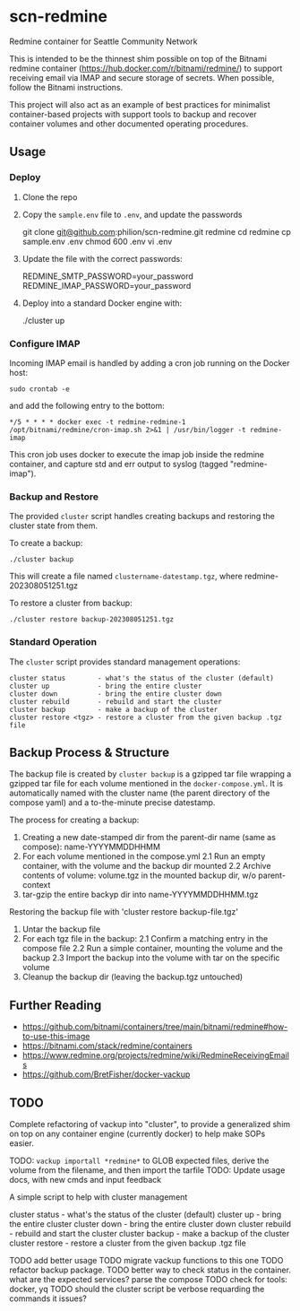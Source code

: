 # scn-redmine
Redmine container for Seattle Community Network

This is intended to be the thinnest shim possible on top of the Bitnami redmine container (https://hub.docker.com/r/bitnami/redmine/)
to support receiving email via IMAP and secure storage of secrets. When possible, follow the Bitnami instructions.

This project will also act as an example of best practices for minimalist container-based projects with support tools to backup and recover container volumes and other documented operating procedures.


## Usage

### Deploy

1. Clone the repo
2. Copy the `sample.env` file to `.env`, and update the passwords

    git clone git@github.com:philion/scn-redmine.git redmine
    cd redmine
    cp sample.env .env
    chmod 600 .env
    vi .env

3. Update the file with the correct passwords:

    REDMINE_SMTP_PASSWORD=your_password
    REDMINE_IMAP_PASSWORD=your_password

4. Deploy into a standard Docker engine with:
    
    ./cluster up


### Configure IMAP

Incoming IMAP email is handled by adding a cron job running on the Docker host:

    sudo crontab -e

and add the following entry to the bottom:

    */5 * * * * docker exec -t redmine-redmine-1 /opt/bitnami/redmine/cron-imap.sh 2>&1 | /usr/bin/logger -t redmine-imap
		
This cron job uses docker to execute the imap job inside the redmine container, and capture std and err output to syslog (tagged "redmine-imap").


### Backup and Restore

The provided `cluster` script handles creating backups and restoring the cluster state from them.

To create a backup:

    ./cluster backup

This will create a file named `clustername-datestamp.tgz`, where redmine-202308051251.tgz

To restore a cluster from backup:

    ./cluster restore backup-202308051251.tgz

### Standard Operation

The `cluster` script provides standard management operations:

    cluster status        - what's the status of the cluster (default)
    cluster up            - bring the entire cluster
    cluster down          - bring the entire cluster down
    cluster rebuild       - rebuild and start the cluster
    cluster backup        - make a backup of the cluster
    cluster restore <tgz> - restore a cluster from the given backup .tgz file


## Backup Process & Structure

The backup file is created by `cluster backup` is a gzipped tar file wrapping a gzipped tar file for each volume mentioned in the `docker-compose.yml`. It is automatically named with the cluster name (the parent directory of the compose yaml) and a to-the-minute precise datestamp.

The process for creating a backup:
1. Creating a new date-stamped dir from the parent-dir name (same as compose): name-YYYYMMDDHHMM
2. For each volume mentioned in the compose.yml
   2.1 Run an empty container, with the volume and the backup dir mounted
   2.2 Archive contents of volume: volume.tgz in the mounted backup dir, w/o parent-context
 3. tar-gzip the entire backyp dir into name-YYYYMMDDHHMM.tgz
    
Restoring the backup file with 'cluster restore backup-file.tgz'
1. Untar the backup file
2. For each tgz file in the backup:
   2.1 Confirm a matching entry in the compose file
   2.2 Run a simple container, mounting the volume and the backup
   2.3 Import the backup into the volume with tar on the specific volume
 3. Cleanup the backup dir (leaving the backup.tgz untouched)


## Further Reading

* https://github.com/bitnami/containers/tree/main/bitnami/redmine#how-to-use-this-image
* https://bitnami.com/stack/redmine/containers
* https://www.redmine.org/projects/redmine/wiki/RedmineReceivingEmails
* https://github.com/BretFisher/docker-vackup


## TODO

Complete refactoring of vackup into "cluster", to provide a generalized shim on top on any container engine (currently docker) to help make SOPs easier.

TODO: `vackup importall *redmine*` to GLOB expected files, derive the volume from the filename, and then import the tarfile
TODO: Update usage docs, with new cmds and input feedback
    
A simple script to help with cluster management

   cluster status        - what's the status of the cluster (default)
   cluster up            - bring the entire cluster
   cluster down          - bring the entire cluster down
   cluster rebuild       - rebuild and start the cluster
   cluster backup        - make a backup of the cluster
   cluster restore <tgz> - restore a cluster from the given backup .tgz file
		 
TODO add better usage
TODO migrate vackup functions to this one
TODO refactor backup package.
TODO better way to check status in the container. what are the expected services? parse the compose
TODO check for tools: docker, yq
TODO should the cluster script be verbose requarding the commands it issues?
